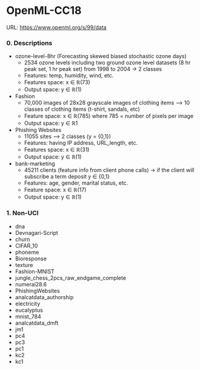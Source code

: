 # OpenML-CC18
URL: https://www.openml.org/s/99/data
### 0. Descriptions
* ozone-level-8hr (Forecasting skewed biased stochastic ozone days)
  * 2534 ozone levels including two ground ozone level datasets (8 hr peak set, 1 hr peak set) from 1998 to 2004 -> 2 classes
  * Features: temp, humidity, wind, etc.
  * Features space: x ∈ ℝ(73) 
  * Output space: y ∈ ℝ(1)
* Fashion
  * 70,000 images of 28x28 grayscale images of clothing items —> 10 classes of clothing items (t-shirt, sandals, etc)
  * Feature space: x ∈ ℝ(785) where 785 = number of pixels per image
  * Output space: y ∈ ℝ1
* Phishing Websites
  * 11055 sites —> 2 classes (y = {0,1})
  * Features: having IP address, URL_length, etc.
  * Features space: x ∈ ℝ(31)
  * Output space: y ∈ ℝ(1)
* bank-marketing
  * 45211 clients (feature info from client phone calls) -> if the client will subscribe a term deposit y ∈ {0,1} 
  * Features: age, gender, marital status, etc.
  * Feature space: x ∈ ℝ(17)
  * Output space: y ∈ ℝ(1)
  
  
### 1. Non-UCI 
* dna
* Devnagari-Script
* churn
* CIFAR_10
* phoneme
* Bioresponse
* texture
* Fashion-MNIST
* jungle_chess_2pcs_raw_endgame_complete
* numerai28.6
* PhishingWebsites
* analcatdata_authorship
* electricity
* eucalyptus
* mnist_784
* analcatdata_dmft
* jm1
* pc4
* pc3
* pc1
* kc2
* kc1


 
